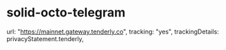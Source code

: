# solid-octo-telegram
 url: "https://mainnet.gateway.tenderly.co",
        tracking: "yes",
        trackingDetails: privacyStatement.tenderly,
